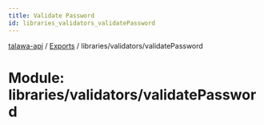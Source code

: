 ```yaml
---
title: Validate Password
id: libraries_validators_validatePassword
---
```

[talawa-api](../README.md) / [Exports](../modules.md) / libraries/validators/validatePassword

# Module: libraries/validators/validatePassword
